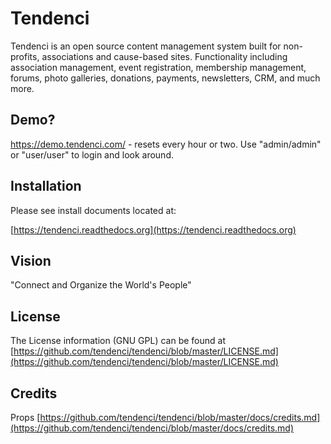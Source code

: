 # Tendenci

Tendenci is an open source content management system built for non-profits, associations and cause-based sites. Functionality including association management, event registration, membership management, forums, photo galleries, donations, payments, newsletters, CRM, and much more.


## Demo?

https://demo.tendenci.com/ - resets every hour or two. Use "admin/admin" or "user/user" to login and look around.


## Installation

Please see install documents located at:

[https://tendenci.readthedocs.org](https://tendenci.readthedocs.org)


## Vision

"Connect and Organize the World's People"


## License

The License information (GNU GPL) can be found at [https://github.com/tendenci/tendenci/blob/master/LICENSE.md](https://github.com/tendenci/tendenci/blob/master/LICENSE.md)


## Credits

Props [https://github.com/tendenci/tendenci/blob/master/docs/credits.md](https://github.com/tendenci/tendenci/blob/master/docs/credits.md)

